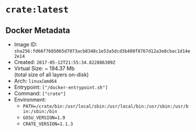 # `crate:latest`

## Docker Metadata

- Image ID: `sha256:fd66f7685065d7073acb8348c1e53a5dcd3b408f8767d12a3e8cbac1d14e2e14`
- Created: `2017-05-12T21:55:34.822886309Z`
- Virtual Size: ~ 194.37 Mb  
  (total size of all layers on-disk)
- Arch: `linux`/`amd64`
- Entrypoint: `["/docker-entrypoint.sh"]`
- Command: `["crate"]`
- Environment:
  - `PATH=/crate/bin:/usr/local/sbin:/usr/local/bin:/usr/sbin:/usr/bin:/sbin:/bin`
  - `GOSU_VERSION=1.9`
  - `CRATE_VERSION=1.1.3`
